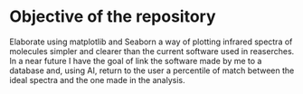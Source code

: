 # Objective of the repository
Elaborate using matplotlib and Seaborn a way of plotting infrared spectra of molecules simpler and clearer than the current software used in reaserches. In a near future I have the goal of link the software made by me to a database and, using AI, return to the user a percentile of match between the ideal spectra and the one made in the analysis.
